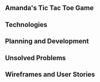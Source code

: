 ## Amanda's Tic Tac Toe Game

## Technologies

## Planning and Development

## Unsolved Problems

## Wireframes and User Stories
